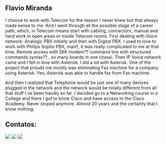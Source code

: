 ## Flavio Miranda

<p> I choose to work with Telecom for the reason I never knew  but that always made sense to me. And I went through all the possible stage of a career path, which, in Telecom means start with cabling, connectors, manual and hard work in open areas or inside Telecom rooms. First dealing with Voice network:  Analogic PBX initially and then with Digital PBX. I used to love to work with Philips Sopho PBX, man!!, it was really complicated to me at that time. Remote access with 56K modem??  command line with structured commands syntax??...so many boards in one chassi. 
Then IP Voice network came and I fell in love with Asterisk. I did a lot with Asterisk. One of the project that prouds me mostly  was eliminating Fax machine for a company using Asterisk. Yes, Asterisk was able to handle fax from Fax machine.</p>
    <p>And then I realized that Telephone would be just one of many devices plugged in the network and the network would be totally different from all that stuff I´ve been handly so far.  I decided go to a Networking course in a College and there I got to know Cisco and have access to the Cisco Academy.  Never stoped anymore. Almost 20 years and the certainty that I know nothing.</p>

<!--
**FlavioRMiranda/FlavioRMiranda** is a ✨ _special_ ✨ repository because its `README.md` (this file) appears on your GitHub profile.

Here are some ideas to get you started:


I choose to work in Telecom for the reason I never knew  but that always made sense to me. And I went through all the possible stage of a career path, which, in Telecom means start with cabling, connectors, manual and hard work in open areas or inside Telecom rooms. First dealing with Voice network:  Analogic PBX initially and then with Digital PBX. I used to love to work with Philips Sopho PBX, man!!, it was really complicated to me at that time. Remote access with 56K modem??  command line with structured commands syntax??...so many boards in one chassi. 
Then IP Voice network came and I fell in love with Asterisk. I did a lot with Asterisk. One of the project that prouds me mostly  was eliminating Fax machine for a company using Asterisk. Yes, Asterisk was able to handle fax from Fax machine.
    And then I realized that Telephone would be just one of many devices plugged in the network and the network would be totally different from all that stuff I´ve been handly so far.  I decided go to a Networking course in a College and there I got to know Cisco and have access to the Cisco Academy.  Never stoped anymore. Almost 20 years and the certainty that I know nothing.

- 🔭 I’m currently working on ...
- 🌱 I’m currently learning ...
- 👯 I’m looking to collaborate on ...
- 🤔 I’m looking for help with ...
- 💬 Ask me about ...
- 📫 How to reach me: ...
https://www.linkedin.com/in/flaviormiranda/

- 😄 Pronouns: ...
- ⚡ Fun fact: ...
-->
## Contatos:
<div>
<a href = "https://media.licdn.com/dms/image/v2/D4D03AQH8Pix3gi0Ztw/profile-displayphoto-shrink_200_200/B4DZZtJUeMGsAg-/0/1745587882330?e=1750896000&v=beta&t=XnsBDfG7vaXvIr4ahgbQAUG5NYlUoiOhS66x3fEJ8zI">
<a href="https://www.youtube.com/Trading4Saving" target="_blank"><img loading="lazy" src="https://img.shields.io/badge/YouTube-FF0000?style=for-the-badge&logo=youtube&logoColor=white" target="_blank"></a>
<a href = "flaviormiranda@hotmail.com"><img loading="lazy" src="https://img.shields.io/badge/Gmail-D14836?style=for-the-badge&logo=gmail&logoColor=white" target="_blank"></a>
<a href = "https://www.linkedin.com/in/flaviormiranda" target="_blank"><img loading="lazy" src="https://img.shields.io/badge/-LinkedIn-%230077B5?style=for-the-badge&logo=linkedin&logoColor=white" target="_blank"></a>   
</div>
